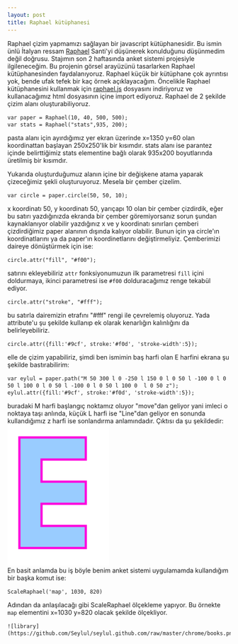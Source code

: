 ```yaml
---
layout: post
title: Raphael kütüphanesi
---
```

   Raphael çizim yapmamızı sağlayan bir javascript kütüphanesidir. Bu ismin ünlü İtalyan ressam [Raphael](http://tr.wikipedia.org/wiki/Raffaello_Santi) Santi'yi düşünerek konulduğunu düşünmedim değil doğrusu.
   Stajımın son 2 haftasında anket sistemi projesiyle ilgileneceğim. Bu projenin görsel arayüzünü tasarlarken Raphael kütüphanesinden faydalanıyoruz. Raphael küçük bir kütüphane çok ayrıntısı yok, bende ufak tefek bir kaç örnek açıklayacağım. Öncelikle Raphael kütüphanesini kullanmak için [raphael.js](https://raw.github.com/DmitryBaranovskiy/raphael/master/raphael.js) dosyasını indiriyoruz ve kullanacağımız html dosyasının içine import ediyoruz.
   Raphael de 2 şekilde çizim alanı oluşturabiliyoruz.  

	var paper = Raphael(10, 40, 500, 500);  
	var stats = Raphael("stats",935, 200);  

   pasta alanı için ayırdığımız yer ekran üzerinde x=1350 y=60 olan koordinattan başlayan 250x250'lik bir kısımdır. stats alanı ise parantez içinde belirttiğimiz stats elementine bağlı olarak 935x200 boyutlarında üretilmiş bir kısımdır.  

   Yukarıda oluşturduğumuz alanın içine bir değişkene atama yaparak çizeceğimiz şekli oluşturuyoruz. Mesela bir çember çizelim.  

	var circle = paper.circle(50, 50, 10);  

   x koordinatı 50, y koordinatı 50, yarıçapı 10 olan bir çember çizdirdik, eğer bu satırı yazdığınızda ekranda bir çember göremiyorsanız sorun şundan kaynaklanıyor olabilir yazdığınız x ve y koordinatı sınırları çemberi çizdirdiğimiz paper alanının dışında kalıyor olabilir. Bunun için ya circle'ın koordinatlarını ya da paper'ın koordinetlarını değiştirmeliyiz. Çemberimizi daireye dönüştürmek için ise:  

	circle.attr("fill", "#f00");  
   satırını ekleyebiliriz `attr` fonksiyonumuzun ilk parametresi `fill` içini doldurmaya, ikinci parametresi ise `#f00` dolduracağımız renge tekabül ediyor.  

	circle.attr("stroke", "#fff");  
   bu satırla dairemizin etrafını "#fff" rengi ile çevrelemiş oluyoruz. Yada attribute'u şu şekilde kullanıp ek olarak kenarlığın kalınlığını da belirleyebiliriz.  

	circle.attr({fill:'#9cf', stroke:'#f0d', 'stroke-width':5});  
   elle de çizim yapabiliriz, şimdi ben ismimin baş harfi olan E harfini ekrana şu şekilde bastırabilirim:  

	var eylul = paper.path("M 50 300 l 0 -250 l 150 0 l 0 50 l -100 0 l 0 50 l 100 0 l 0 50 l -100 0 l 0 50 l 100 0  l 0 50 z");
	eylul.attr({fill:'#9cf', stroke:'#f0d', 'stroke-width':5});  

buradaki M harfi başlangıç noktamız oluyor "move"dan geliyor yani imleci o noktaya taşı anlında, küçük L harfi ise "Line"dan geliyor en sonunda kullandığımız z harfi ise sonlandırma anlamındadır. Çıktısı da şu şekildedir:  
    ![e](https://github.com/Seylul/seylul.github.com/raw/master/chrome/e.png)  
En basit anlamda bu iş böyle benim anket sistemi uygulamamda kullandığım bir başka komut ise:  

	ScaleRaphael('map', 1030, 820)  
Adından da anlaşılacağı gibi ScaleRaphael ölçekleme yapıyor. Bu örnekte `map` elementini x=1030 y=820 olacak şekilde ölçekliyor.  

	

    ![library](https://github.com/Seylul/seylul.github.com/raw/master/chrome/books.png)  
